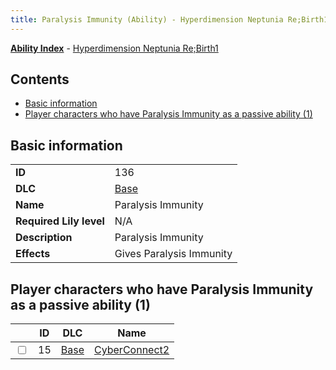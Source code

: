 ```yaml
---
title: Paralysis Immunity (Ability) - Hyperdimension Neptunia Re;Birth1
---
```


[**Ability Index**](/neptunia/rb1/ability/index.html) - [Hyperdimension Neptunia Re;Birth1](/neptunia/rb1)

## Contents

- [Basic information](#basic-information)
- [Player characters who have Paralysis Immunity as a passive ability (1)](#player-characters-who-have-paralysis-immunity-as-a-passive-ability-1)

## Basic information

|   |   |
| -- | -- |
| **ID** | 136
**DLC** | [Base](/neptunia/rb1/dlc/1-base.html)
**Name** | Paralysis Immunity
**Required Lily level** | N/A
**Description** | Paralysis Immunity
**Effects** | Gives Paralysis Immunity |


## Player characters who have Paralysis Immunity as a passive ability (1)

|    | ID | DLC | Name |
| -- | -- | --- | ---- |
| <input type="checkbox" id="rb1-player-1-15" class="trackbox" /> | 15 | [Base](/neptunia/rb1/dlc/1-base.html) | [CyberConnect2](/neptunia/rb1/player/1-15-cyberconnect2.html) |
